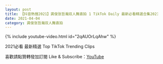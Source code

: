 ```yaml
---
layout: post
title: 【抖音熱搜2021】龚俊张哲瀚双人舞直拍 1 TikTok Daily 最新必看精選合集2021 04 04
date: 2021-04-04
category: 龚俊张哲瀚双人舞直拍
---
```


{% include youtube-video.html id="2qAUOrLqAhw" %}

2021必看 最新精選 Top TikTok Trending Clips

喜歡請點贊轉發加訂閱 Like & Subscribe：[YouTube](https://www.youtube.com/channel/UCAoR7VcanIPd04uEq_GIylA/videos)


